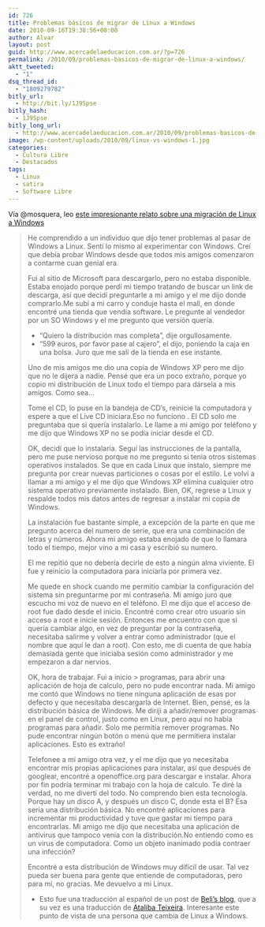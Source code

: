 ```yaml
---
id: 726
title: Problemas básicos de migrar de Linux a Windows
date: 2010-09-16T19:38:56+00:00
author: Alvar
layout: post
guid: http://www.acercadelaeducacion.com.ar/?p=726
permalink: /2010/09/problemas-basicos-de-migrar-de-linux-a-windows/
aktt_tweeted:
  - "1"
dsq_thread_id:
  - "1809279782"
bitly_url:
  - http://bit.ly/1J9Spse
bitly_hash:
  - 1J9Spse
bitly_long_url:
  - http://www.acercadelaeducacion.com.ar/2010/09/problemas-basicos-de-migrar-de-linux-a-windows/
image: /wp-content/uploads/2010/09/linux-vs-windows-1.jpg
categories:
  - Cultura Libre
  - Destacados
tags:
  - Linux
  - satira
  - Software Libre
---
```

Vía @mosquera, leo <a title="Fuente" href="http://www.forodecostarica.com/linux/48459-si-linux-fuera-el-sistema-operativo-mas-usado-del-mundo.html" target="_blank">este impresionante relato sobre una migración de Linux a Windows</a>
<blockquote>He comprendido a un individuo que dijo tener problemas al pasar de   Windows a Linux. Sentí lo mismo al experimentar con  Windows. Creí que  debía probar Windows desde que todos mis amigos  comenzaron a contarme  cuan genial era.

Fui al sitio de Microsoft para descargarlo, pero no estaba  disponible.  Estaba enojado porque perdí mi tiempo tratando de buscar un  link de  descarga, así que decidí preguntarle a mi amigo y el me dijo  donde  comprarlo.Me subí a mi carro y conduje hasta el mall, en donde encontré  una  tienda que vendía software. Le pregunte al vendedor por un SO  Windows y  el me pregunto que versión quería.

- “Quiero la distribución mas completa”, dije orgullosamente.
- “599 euros, por favor pase al cajero”, el dijo, poniendo la caja en una bolsa.
Juro que me salí de la tienda en ese instante.

Uno de mis amigos me dio una copia de  Windows XP pero me dijo que no  le dijera a nadie. Pensé que era un poco  extraño, porque yo copio mi  distribución de Linux todo el tiempo  para dársela a mis amigos. Como  sea…

Tome el CD, lo puse en la bandeja de CD’s, reinicie la computadora y  espere a que el Live CD iniciara.Eso no funciono . El CD solo me  preguntaba que si quería instalarlo. Le  llame a mi amigo por teléfono y  me dijo que Windows XP no  se podía iniciar desde el CD.

OK, decidí que lo instalaría. Seguí las instrucciones de la pantalla,   pero me puse nervioso porque no me pregunto si tenia otros sistemas   operativos instalados. Se que en cada Linux que instalo, siempre me   pregunta por crear nuevas particiones o cosas por el estilo. Le volví a   llamar a mi amigo y el me dijo que Windows XP elimina cualquier otro   sistema operativo previamente instalado. Bien, OK, regrese a Linux y   respalde todos mis datos antes de regresar a instalar mi copia de   Windows.

La instalación fue bastante simple, a excepción de la parte en que me   pregunto acerca del numero de serie, que era una combinación de letras  y  números. Ahora mi amigo estaba enojado de que lo llamara todo  el  tiempo, mejor vino a mi casa y escribió su numero.

El me repitió que no debería decirle de esto a ningún alma viviente. El   fue y reinicio la computadora para iniciarla por primera vez.

Me quede en shock cuando me permitio cambiar la configuración del   sistema sin preguntarme por mi contraseña. Mi amigo juro que escucho mi   voz de nuevo en el teléfono. El me dijo que el acceso de root fue dado   desde el inicio. Encontré como crear otro usuario sin acceso a root e   inicie sesión. Entonces me encuentro con que si quería cambiar algo, en   vez de preguntar por la contraseña, necesitaba salirme y volver a  entrar  como administrador (que el nombre que aquí le dan a root). Con  esto, me  di cuenta de que había demasiada gente que iniciaba sesión  como  administrador y me empezaron a dar nervios.

OK, hora de trabajar. Fui a inicio &gt; programas, para abrir  una  aplicación de hoja de calculo, pero no pude encontrar nada. Mi amigo  me  contó que Windows no tiene ninguna aplicación de esas por defecto y   que necesitaba descargarla de Internet.
Bien, pensé, es la distribución básica de Windows. Me diriji a   añadir/remover programas en el panel de control, justo como en Linux,   pero aquí no había programas para añadir. Solo me permitía remover   programas. No pude encontrar ningún botón o menú que me permitiera   instalar aplicaciones. Esto es extraño!

Telefonee a mi amigo otra vez, y el me dijo que yo necesitaba encontrar   mis propias aplicaciones para instalar, así que después de  googlear,  encontré a openoffice.org para descargar e instalar. Ahora por  fin  podría terminar mi trabajo con la hoja de calculo.
Te diré la verdad, no me divertí del todo. No comprendo bien  esta  tecnología. Porque hay un disco A, y después un disco C, donde esta  el  B? Esa seria una distribución básica. No encontré aplicaciones para   incrementar mi productividad y tuve que gastar mi tiempo para   encontrarlas. Mi amigo me dijo que necesitaba una aplicación de   antivirus que tampoco venia con la distribución.No entiendo como es un  virus de computadora. Como un objeto inanimado podía contraer una  infección?

Encontré a esta distribución de Windows muy difícil de usar. Tal vez   pueda ser buena para gente que entiende de computadoras, pero para mi,   no gracias. Me devuelvo a mi Linux.

- Esto fue una traducción al español de un post de <a rel="nofollow" href="http://www.beli.ws/blog/?p=202" target="_blank">Beli’s blog</a>, que a su vez es una traducción de <a rel="nofollow" href="http://www.ataliba.eti.br/node/1956" target="_blank">Ataliba Teixeira</a>. Interesante este punto de vista de una persona que cambia de Linux a Windows.</blockquote>